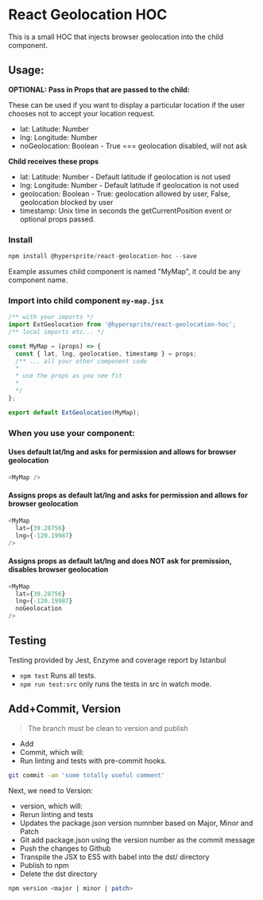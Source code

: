 # React Geolocation HOC

This is a small HOC that injects browser geolocation into the child component.

## Usage:

**OPTIONAL: Pass in Props that are passed to the child:**

These can be used if you want to display a particular location if the user chooses not to accept your location request.

* lat: Latitude: Number
* lng: Longitude: Number
* noGeolocation: Boolean - True === geolocation disabled, will not ask

**Child receives these props**
* lat: Latitude: Number - Default latitude if geolocation is not used
* lng: Longitude: Number - Default latitude if geolocation is not used
* geolocation: Boolean - True: geolocation allowed by user, False, geolocation blocked by user
* timestamp: Unix time in seconds the getCurrentPosition event or optional props passed.


### Install
```js
npm install @hypersprite/react-geolocation-hoc --save
```
Example assumes child component is named "MyMap", it could be any component name.

### Import into child component ```my-map.jsx```
```js
/** with your imports */
import ExtGeolocation from '@hypersprite/react-geolocation-hoc';
/** local imports etc... */

const MyMap = (props) => {
  const { lat, lng, geolocation, timestamp } = props;
  /** ... all your other component code
  *
  * use the props as you see fit
  *
  */
};

export default ExtGeolocation(MyMap);
```

### When you use your component:

#### Uses default lat/lng and asks for permission and allows for browser geolocation
```js
<MyMap />
```

#### Assigns props as default lat/lng and asks for permission and allows for browser geolocation
```js
<MyMap
  lat={39.28756}
  lng={-120.19987}
/>
```

#### Assigns props as default lat/lng and does NOT ask for premission, disables browser geolocation
```js
<MyMap
  lat={39.28756}
  lng={-120.19987}
  noGeolocation
/>
```

## Testing

Testing provided by Jest, Enzyme and coverage report by Istanbul

* ```npm test``` Runs all tests.
* ```npm run test:src``` only runs the tests in src in watch mode.

## Add+Commit, Version

> The branch must be clean to version and publish

* Add
* Commit, which will:
 * Run linting and tests with pre-commit hooks.

```bash
git commit -am 'some totally useful comment'
```

Next, we need to Version:
* version, which will:
 * Rerun linting and tests
 * Updates the package.json version numnber based on Major, Minor and Patch
 * Git add package.json using the version number as the commit message
 * Push the changes to Github
 * Transpile the JSX to ES5 with babel into the dst/ directory
 * Publish to npm
 * Delete the dst directory

```bash   
npm version <major | minor | patch>
```
